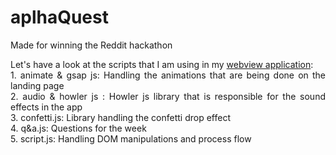 # aplhaQuest
Made for winning the Reddit hackathon

<p align="justify">
  Let's have a look at the scripts that I am using in my <a href="./webroot/scripts">webview application</a>:<br>
  1. animate & gsap js: Handling the animations that are being done on the landing page<br>
  2. audio & howler js : Howler js library that is responsible for the sound effects in the app<br>
  3. confetti.js: Library handling the confetti drop effect<br>
  4. q&a.js: Questions for the week<br>
  5. script.js: Handling DOM manipulations and process flow
</p>
